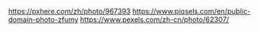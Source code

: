 https://pxhere.com/zh/photo/967393
https://www.piqsels.com/en/public-domain-photo-zfumy
https://www.pexels.com/zh-cn/photo/62307/